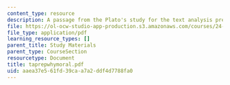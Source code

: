 ```yaml
---
content_type: resource
description: A passage from the Plato's study for the text analysis presentation.
file: https://ol-ocw-studio-app-production.s3.amazonaws.com/courses/24-200-ancient-philosophy-fall-2004/aaea37e561fd39caa7a2ddf4d7788fa0_taprepwhymoral.pdf
file_type: application/pdf
learning_resource_types: []
parent_title: Study Materials
parent_type: CourseSection
resourcetype: Document
title: taprepwhymoral.pdf
uid: aaea37e5-61fd-39ca-a7a2-ddf4d7788fa0
---
```

